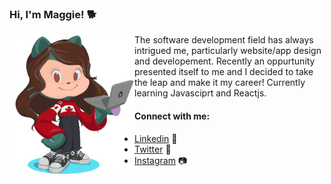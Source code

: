 ### Hi, I'm Maggie! 🐕 

<img align="left" width="200" height="225" src="https://github.com/maggiedalke/maggiedalke/blob/main/images/githubocto2.gif">

The software development field has always intrigued me, particularly website/app design and developement. Recently an oppurtunity presented itself to me and I decided to take the leap and make it my career!  Currently learning Javasciprt and Reactjs. 

#### Connect with me:
- <a href="https://www.linkedin.com/in/maggie-courtney-dalke-6b9b00194">Linkedin</a> 💼
- <a href="https://twitter.com/Maggie_Dalke">Twitter</a> 🐤
- <a href="https://www.instagram.com/maggioes/">Instagram</a> 📷


